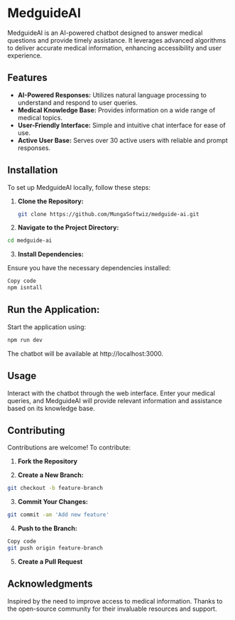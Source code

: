 # MedguideAI

MedguideAI is an AI-powered chatbot designed to answer medical questions and provide timely assistance. It leverages advanced algorithms to deliver accurate medical information, enhancing accessibility and user experience.

## Features

- **AI-Powered Responses:** Utilizes natural language processing to understand and respond to user queries.
- **Medical Knowledge Base:** Provides information on a wide range of medical topics.
- **User-Friendly Interface:** Simple and intuitive chat interface for ease of use.
- **Active User Base:** Serves over 30 active users with reliable and prompt responses.

## Installation

To set up MedguideAI locally, follow these steps:

1. **Clone the Repository:**

   ```bash
   git clone https://github.com/MungaSoftwiz/medguide-ai.git
   ```
2. **Navigate to the Project Directory:**

```bash
cd medguide-ai
```

3. **Install Dependencies:**

Ensure you have the necessary dependencies installed:

```bash
Copy code
npm isntall
```
## Run the Application:

Start the application using:

```bash
npm run dev
```
The chatbot will be available at http://localhost:3000.

## Usage

Interact with the chatbot through the web interface. Enter your medical queries, and MedguideAI will provide relevant information and assistance based on its knowledge base.

## Contributing

Contributions are welcome! To contribute:

1. **Fork the Repository**

2. **Create a New Branch:**

```bash
git checkout -b feature-branch
```

3. **Commit Your Changes:**

```bash
git commit -am 'Add new feature'
```

4. **Push to the Branch:**

```bash
Copy code
git push origin feature-branch
```

5. **Create a Pull Request**

## Acknowledgments

Inspired by the need to improve access to medical information.
Thanks to the open-source community for their invaluable resources and support.
